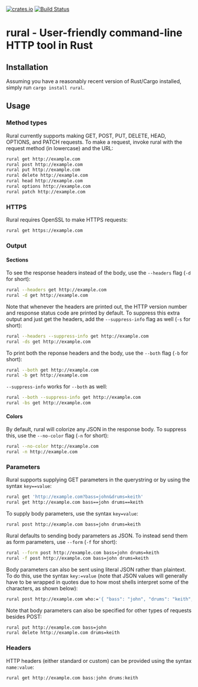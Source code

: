 [![crates.io](https://img.shields.io/crates/v/rural.svg)](https://crates.io/crates/rural) [![Build Status](https://travis-ci.org/saghm/rural.svg)](https://travis-ci.org/saghm/rural)

# rural - User-friendly command-line HTTP tool in Rust

## Installation

Assuming you have a reasonably recent version of Rust/Cargo installed, simply run `cargo install rural`.

## Usage

### Method types

Rural currently supports making GET, POST, PUT, DELETE, HEAD, OPTIONS, and PATCH requests. To make a request, invoke rural with the request method (in lowercase) and the URL:

```sh
rural get http://example.com
rural post http://example.com
rural put http://example.com
rural delete http://example.com
rural head http://example.com
rural options http://example.com
rural patch http://example.com
```

### HTTPS

Rural requires OpenSSL to make HTTPS requests:

```sh
rural get https://example.com
```

### Output

#### Sections

To see the response headers instead of the body, use the `--headers` flag (`-d` for short):

```sh
rural --headers get http://example.com
rural -d get http://example.com
```

Note that whenever the headers are printed out, the HTTP version number and response status code are printed by default. To suppress this extra output and just get the headers, add the `--suppress-info` flag as well (`-s` for short):

```sh
rural --headers --suppress-info get http://example.com
rural -ds get http://example.com
```

To print both the reponse headers and the body, use the `--both` flag (`-b` for short):

```sh
rural --both get http://example.com
rural -b get http://example.com
```

`--suppress-info` works for `--both` as well:

```sh
rural --both --suppress-info get http://example.com
rural -bs get http://example.com
```

#### Colors

By default, rural will colorize any JSON in the response body. To suppress this, use the `--no-color` flag (`-n` for short):

```sh
rural --no-color http://example.com
rural -n http://example.com
```

### Parameters

Rural supports supplying GET parameters in the querystring or by using the syntax `key==value`:

```sh
rural get 'http://example.com?bass=john&drums=keith'
rural get http://example.com bass==john drums==keith
```

To supply body parameters, use the syntax `key=value`:

```sh
rural post http://example.com bass=john drums=keith
```

Rural defaults to sending body parameters as JSON. To instead send them as form parameters, use `--form` (`-f` for short):

```sh
rural --form post http://example.com bass=john drums=keith
rural -f post http://example.com bass=john drums=keith
```

Body parameters can also be sent using literal JSON rather than plaintext. To do this, use the syntax `key:=value` (note that JSON values will generally have to be wrapped in quotes due to how most shells interpret some of the characters, as shown below):

```sh
rural post http://example.com who:='{ "bass": "john", "drums": "keith", "others": ["pete", "roger"] }'
```

Note that body parameters can also be specified for other types of requests besides POST:

```sh
rural put http://example.com bass=john
rural delete http://example.com drums=keith
```

### Headers

HTTP headers (either standard or custom) can be provided using the syntax `name:value`:

```sh
rural get http://example.com bass:john drums:keith
```
